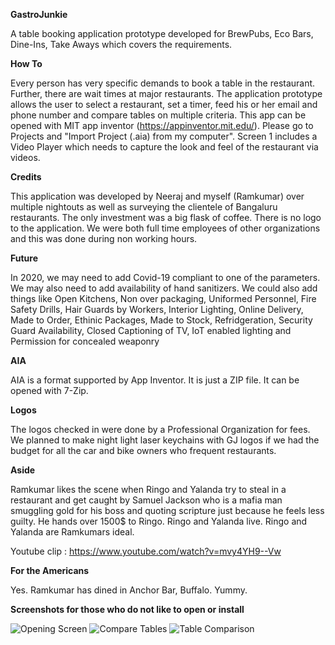 **GastroJunkie**

A table booking application prototype developed for BrewPubs, Eco Bars, Dine-Ins, Take Aways which covers the requirements. 

**How To**

Every person has very specific demands to book a table in the restaurant. Further, there are wait times at major restaurants. The application prototype allows the user to select a restaurant, set a timer, feed his or her email and phone number and compare tables on multiple criteria. This app can be opened with MIT app inventor (https://appinventor.mit.edu/). Please go to Projects and "Import Project (.aia) from my computer". Screen 1 includes a Video Player which needs to capture the look and feel of the restaurant via videos.

**Credits**

This application was developed by Neeraj and myself (Ramkumar) over multiple nightouts as well as surveying the clientele of Bangaluru restaurants. The only investment was a big flask of coffee. There is no logo to the application. We were both full time employees of other organizations and this was done during non working hours.

**Future**

In 2020, we may need to add Covid-19 compliant to one of the parameters. We may also need to add availability of hand sanitizers. We could also add things like Open Kitchens, Non over packaging, Uniformed Personnel, Fire Safety Drills, Hair Guards by Workers, Interior Lighting, Online Delivery, Made to Order, Ethinic Packages, Made to Stock, Refridgeration, Security Guard Availability, Closed Captioning of TV, IoT enabled lighting and Permission for concealed weaponry 

**AIA**

AIA is a format supported by App Inventor. It is just a ZIP file. It can be opened with 7-Zip.

**Logos**

The logos checked in were done by a Professional Organization for fees. We planned to make night light laser keychains with GJ logos if we had the budget for all the car and bike owners who frequent restaurants.  

**Aside**

Ramkumar likes the scene when Ringo and Yalanda try to steal in a restaurant and get caught by Samuel Jackson who is a mafia man smuggling gold for his boss and quoting scripture just because he feels less guilty. He hands over 1500$ to Ringo. Ringo and Yalanda live. Ringo and Yalanda are Ramkumars ideal. 

Youtube clip : https://www.youtube.com/watch?v=mvy4YH9--Vw

**For the Americans**

Yes. Ramkumar has dined in Anchor Bar, Buffalo. Yummy. 

**Screenshots for those who do not like to open or install**

![Opening Screen](https://github.com/spacetracker-collab/GastroJunkie/blob/main/Screenshot_20210507-003915.jpg)
![Compare Tables](https://github.com/spacetracker-collab/GastroJunkie/blob/main/Screenshot_20210507-003922.jpg)
![Table Comparison](https://github.com/spacetracker-collab/GastroJunkie/blob/main/Screenshot_20210507-003928.jpg)


